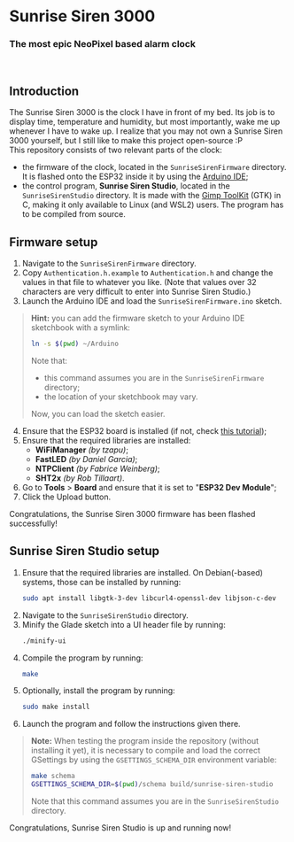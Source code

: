 # Sunrise Siren 3000
### The most epic NeoPixel based alarm clock
<br>

## Introduction
The Sunrise Siren 3000 is the clock I have in front of my bed. Its job is to display time, temperature and humidity, but most importantly, wake me up whenever I have to wake up. I realize that you may not own a Sunrise Siren 3000 yourself, but I still like to make this project open-source :P  
This repository consists of two relevant parts of the clock:  
- the firmware of the clock, located in the `SunriseSirenFirmware` directory. It is flashed onto the ESP32 inside it by using the [Arduino IDE](https://www.arduino.cc/en/software);
- the control program, **Sunrise Siren Studio**, located in the `SunriseSirenStudio` directory. It is made with the [Gimp ToolKit](https://gtk.org/) (GTK) in C, making it only available to Linux (and WSL2) users. The program has to be compiled from source.

## Firmware setup
1. Navigate to the `SunriseSirenFirmware` directory.
2. Copy `Authentication.h.example` to `Authentication.h` and change the values in that file to whatever you like. (Note that values over 32 characters are very difficult to enter into Sunrise Siren Studio.)
3. Launch the Arduino IDE and load the `SunriseSirenFirmware.ino` sketch.
> **Hint:** you can add the firmware sketch to your Arduino IDE sketchbook with a symlink:
> ```bash
> ln -s $(pwd) ~/Arduino
> ```
> Note that:
> - this command assumes you are in the `SunriseSirenFirmware` directory;
> - the location of your sketchbook may vary.
>
> Now, you can load the sketch easier.

4. Ensure that the ESP32 board is installed (if not, check [this tutorial](https://randomnerdtutorials.com/installing-esp32-arduino-ide-2-0/));
5. Ensure that the required libraries are installed:
    - **WiFiManager** *(by tzapu)*;
    - **FastLED** *(by Daniel Garcia)*;
    - **NTPClient** *(by Fabrice Weinberg)*;
    - **SHT2x** *(by Rob Tillaart)*.
6. Go to **Tools** > **Board** and ensure that it is set to "**ESP32 Dev Module**";
7. Click the Upload button.

Congratulations, the Sunrise Siren 3000 firmware has been flashed successfully!

## Sunrise Siren Studio setup
1. Ensure that the required libraries are installed. On Debian(-based) systems, those can be installed by running:
    ```bash
    sudo apt install libgtk-3-dev libcurl4-openssl-dev libjson-c-dev
    ```
2. Navigate to the `SunriseSirenStudio` directory.
3. Minify the Glade sketch into a UI header file by running:
    ```bash
    ./minify-ui
    ```
4. Compile the program by running:
    ```bash
    make
    ```
5. Optionally, install the program by running:
    ```bash
    sudo make install
    ```
6. Launch the program and follow the instructions given there.

> **Note:** When testing the program inside the repository (without installing it yet), it is necessary to compile and load the correct GSettings by using the `GSETTINGS_SCHEMA_DIR` environment variable:
> ```bash
> make schema
> GSETTINGS_SCHEMA_DIR=$(pwd)/schema build/sunrise-siren-studio
> ```
> Note that this command assumes you are in the `SunriseSirenStudio` directory.

Congratulations, Sunrise Siren Studio is up and running now!
